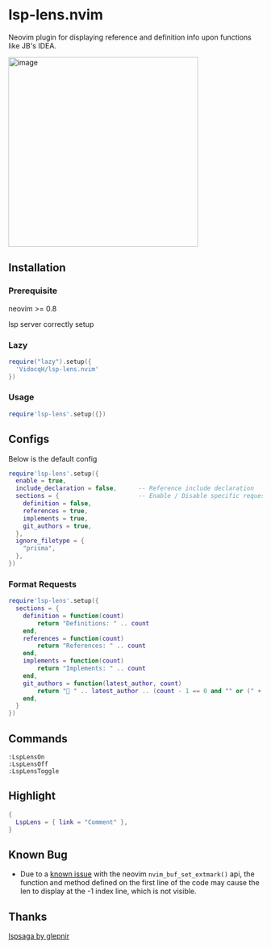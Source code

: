 # lsp-lens.nvim

Neovim plugin for displaying reference and definition info upon functions like JB's IDEA.

<img width="376" alt="image" src="https://user-images.githubusercontent.com/16725418/217580076-7064cc80-664c-4ade-8e66-a0c75801cf17.png">

## Installation

### Prerequisite

neovim >= 0.8

lsp server correctly setup

### Lazy

```lua
require("lazy").setup({
  'VidocqH/lsp-lens.nvim'
})
```

### Usage

```lua
require'lsp-lens'.setup({})
```

## Configs

Below is the default config

```lua
require'lsp-lens'.setup({
  enable = true,
  include_declaration = false,      -- Reference include declaration
  sections = {                      -- Enable / Disable specific request, formatter example looks 'Format Requests'
    definition = false,
    references = true,
    implements = true,
    git_authors = true,
  },
  ignore_filetype = {
    "prisma",
  },
})
```

### Format Requests

```lua
require'lsp-lens'.setup({
  sections = {
    definition = function(count)
        return "Definitions: " .. count
    end,
    references = function(count)
        return "References: " .. count
    end,
    implements = function(count)
        return "Implements: " .. count
    end,
    git_authors = function(latest_author, count)
        return " " .. latest_author .. (count - 1 == 0 and "" or (" + " .. count - 1))
    end,
  }
})

```

## Commands

```
:LspLensOn
:LspLensOff
:LspLensToggle
```

## Highlight

```lua
{
  LspLens = { link = "Comment" },
}
```

## Known Bug

- Due to a [known issue](https://github.com/neovim/neovim/issues/16166) with the neovim `nvim_buf_set_extmark()` api, the function and method defined on the first line of the code may cause the len to display at the -1 index line, which is not visible.

## Thanks

[lspsaga by glepnir](https://github.com/glepnir/lspsaga.nvim#customize-appearance)
